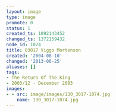 ```yaml
---
layout: image
type: image
promote: 0
status: 1
created_ts: 1092143452
changed_ts: 1372159432
node_id: 1074
title: 03017 Viggo Mortenson
created: '2004-08-10'
changed: '2013-06-25'
aliases: []
tags:
- The Return Of The King
- 2003/12 - December 2003
images:
- - src: image/images/130_3017-1074.jpg
    name: 130_3017-1074.jpg
---
```


